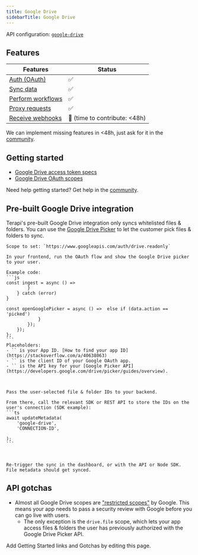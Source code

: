 ```yaml
---
title: Google Drive  
sidebarTitle: Google Drive  
---
```


API configuration: [`google-drive`](https://terapi.dev/providers.yaml)

## Features

| Features | Status |
| - | - |
| [Auth (OAuth)](/integrate/guides/authorize-an-api) | ✅ |
| [Sync data](/integrate/guides/sync-data-from-an-api) | ✅ |
| [Perform workflows](/integrate/guides/perform-workflows-with-an-api) | ✅ |
| [Proxy requests](/integrate/guides/proxy-requests-to-an-api) | ✅ |
| [Receive webhooks](/integrate/guides/receive-webhooks-from-an-api) | 🚫 (time to contribute: &lt;48h) |

We can implement missing features in &lt;48h, just ask for it in the [community](https://terapi.dev/slack).

## Getting started

-   [Google Drive access token specs](https://cloud.google.com/iam/docs/reference/sts/rest/v1/TopLevel/token#response-body)
-   [Google Drive OAuth scopes](https://developers.google.com/identity/protocols/oauth2/scopes#drive)

Need help getting started? Get help in the [community](https://terapi.dev/slack).

## Pre-built Google Drive integration

Terapi's pre-built Google Drive integration only syncs whitelisted files & folders. You can use the [Google Drive Picker](https://developers.google.com/drive/picker/guides/overview) to let the customer pick files & folders to sync.


  
    Scope to set: `https://www.googleapis.com/auth/drive.readonly`

    In your frontend, run the OAuth flow and show the Google Drive picker to your user.

    Example code:
    ```js
    const ingest = async () => 
            }
        } catch (error) 
    }

    const openGooglePicker = async () =>  else if (data.action == 'picked') 
                }
            });
        });
    };
    ```
    Placeholders:
    - `` is your App ID. [How to find your app ID](https://stackoverflow.com/a/40638063)
    - `` is the client ID of your Google OAuth app.
    - `` is the API key for your [Google Picker API](https://developers.google.com/drive/picker/guides/overview).
  
  
  
    Pass the user-selected file & folder IDs to your backend.

    From there, call the relevant SDK or REST API to store the IDs on the user's connection (SDK example):
    ```ts
    await updateMetadata(
        'google-drive',
        'CONNECTION-ID',
        
    );
    ```
  
  
  
    Re-trigger the sync in the dashboard, or with the API or Node SDK. File metadata should get synced.
  


## API gotchas

- Almost all Google Drive scopes are ["restricted scopes"](https://developers.google.com/identity/protocols/oauth2/production-readiness/restricted-scope-verification) by Google. This means your app needs to pass a security review with Google before you can go live with users.
    - The only exception is the `drive.file` scope, which lets your app access files & folders the user has previously authorized with the Google Drive Picker API.

Add Getting Started links and Gotchas by editing this page.

